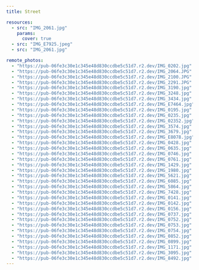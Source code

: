 ```yaml
---
title: Street

resources:
  - src: "IMG_2061.jpg"
    params:
      cover: true
  - src: "IMG_E7925.jpeg"
  - src: "IMG_2061.jpg"

remote_photos:
  - "https://pub-06fe3c30e1c345e48d830ccdbe5c51d7.r2.dev/IMG_0202.jpg"
  - "https://pub-06fe3c30e1c345e48d830ccdbe5c51d7.r2.dev/IMG_2064.JPG"
  - "https://pub-06fe3c30e1c345e48d830ccdbe5c51d7.r2.dev/IMG_2100.JPG"
  - "https://pub-06fe3c30e1c345e48d830ccdbe5c51d7.r2.dev/IMG_2291.JPG"
  - "https://pub-06fe3c30e1c345e48d830ccdbe5c51d7.r2.dev/IMG_3190.jpg"
  - "https://pub-06fe3c30e1c345e48d830ccdbe5c51d7.r2.dev/IMG_3248.jpg"
  - "https://pub-06fe3c30e1c345e48d830ccdbe5c51d7.r2.dev/IMG_3434.jpg"
  - "https://pub-06fe3c30e1c345e48d830ccdbe5c51d7.r2.dev/IMG_E7464.jpg"
  - "https://pub-06fe3c30e1c345e48d830ccdbe5c51d7.r2.dev/IMG_0195.jpg"
  - "https://pub-06fe3c30e1c345e48d830ccdbe5c51d7.r2.dev/IMG_0235.jpg"
  - "https://pub-06fe3c30e1c345e48d830ccdbe5c51d7.r2.dev/IMG_02352.jpg"
  - "https://pub-06fe3c30e1c345e48d830ccdbe5c51d7.r2.dev/IMG_3574.jpg"
  - "https://pub-06fe3c30e1c345e48d830ccdbe5c51d7.r2.dev/IMG_3679.jpg"
  - "https://pub-06fe3c30e1c345e48d830ccdbe5c51d7.r2.dev/IMG_E8078.jpg"
  - "https://pub-06fe3c30e1c345e48d830ccdbe5c51d7.r2.dev/IMG_0428.jpg"
  - "https://pub-06fe3c30e1c345e48d830ccdbe5c51d7.r2.dev/IMG_0635.jpg"
  - "https://pub-06fe3c30e1c345e48d830ccdbe5c51d7.r2.dev/IMG_0746.jpg"
  - "https://pub-06fe3c30e1c345e48d830ccdbe5c51d7.r2.dev/IMG_0761.jpg"
  - "https://pub-06fe3c30e1c345e48d830ccdbe5c51d7.r2.dev/IMG_1429.jpg"
  - "https://pub-06fe3c30e1c345e48d830ccdbe5c51d7.r2.dev/IMG_1980.jpg"
  - "https://pub-06fe3c30e1c345e48d830ccdbe5c51d7.r2.dev/IMG_5621.jpg"
  - "https://pub-06fe3c30e1c345e48d830ccdbe5c51d7.r2.dev/IMG_6085.jpg"
  - "https://pub-06fe3c30e1c345e48d830ccdbe5c51d7.r2.dev/IMG_5864.jpg"
  - "https://pub-06fe3c30e1c345e48d830ccdbe5c51d7.r2.dev/IMG_7428.jpg"
  - "https://pub-06fe3c30e1c345e48d830ccdbe5c51d7.r2.dev/IMG_0141.jpg"
  - "https://pub-06fe3c30e1c345e48d830ccdbe5c51d7.r2.dev/IMG_0142.jpg"
  - "https://pub-06fe3c30e1c345e48d830ccdbe5c51d7.r2.dev/IMG_0156.jpg"
  - "https://pub-06fe3c30e1c345e48d830ccdbe5c51d7.r2.dev/IMG_0737.jpg"
  - "https://pub-06fe3c30e1c345e48d830ccdbe5c51d7.r2.dev/IMG_0752.jpg"
  - "https://pub-06fe3c30e1c345e48d830ccdbe5c51d7.r2.dev/IMG_0753.jpg"
  - "https://pub-06fe3c30e1c345e48d830ccdbe5c51d7.r2.dev/IMG_0754.jpg"
  - "https://pub-06fe3c30e1c345e48d830ccdbe5c51d7.r2.dev/IMG_0852.jpg"
  - "https://pub-06fe3c30e1c345e48d830ccdbe5c51d7.r2.dev/IMG_0899.jpg"
  - "https://pub-06fe3c30e1c345e48d830ccdbe5c51d7.r2.dev/IMG_1171.jpg"
  - "https://pub-06fe3c30e1c345e48d830ccdbe5c51d7.r2.dev/IMG_3095.jpg"
  - "https://pub-06fe3c30e1c345e48d830ccdbe5c51d7.r2.dev/IMG_8492.jpg"
---
```

